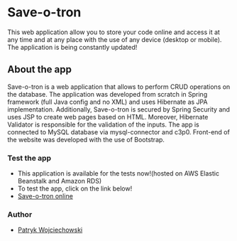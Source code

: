 # Save-o-tron

This web application allow you to store your code online and access it at any time and at any place with the use of any device (desktop or mobile).
The application is being constantly updated!

## About the app

Save-o-tron is a web application that allows to perform CRUD operations on the database.
The application was developed from scratch in Spring framework (full Java config and no XML) and uses Hibernate as JPA implementation. Additionally, Save-o-tron is secured by Spring Security and uses JSP to create web pages based on HTML. Moreover, Hibernate Validator is responsible for the validation of the inputs. The app is connected to MySQL database via mysql-connector and c3p0. Front-end of the website was developed with the use of Bootstrap.

### Test the app

- This application is available for the tests now!(hosted on AWS Elastic Beanstalk and Amazon RDS)
- To test the app, click on the link below!
- [Save-o-tron online](http://default-environment.pzfmzh5smt.us-east-2.elasticbeanstalk.com/)
	
### Author

- [Patryk Wojciechowski](https://github.com/PatrykWojciechowski)

 